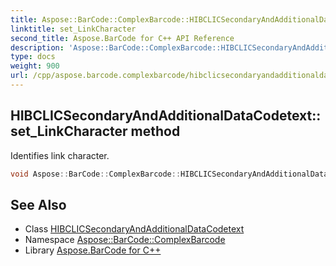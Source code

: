 ```yaml
---
title: Aspose::BarCode::ComplexBarcode::HIBCLICSecondaryAndAdditionalDataCodetext::set_LinkCharacter method
linktitle: set_LinkCharacter
second_title: Aspose.BarCode for C++ API Reference
description: 'Aspose::BarCode::ComplexBarcode::HIBCLICSecondaryAndAdditionalDataCodetext::set_LinkCharacter method. Identifies link character in C++.'
type: docs
weight: 900
url: /cpp/aspose.barcode.complexbarcode/hibclicsecondaryandadditionaldatacodetext/set_linkcharacter/
---
```

## HIBCLICSecondaryAndAdditionalDataCodetext::set_LinkCharacter method


Identifies link character.

```cpp
void Aspose::BarCode::ComplexBarcode::HIBCLICSecondaryAndAdditionalDataCodetext::set_LinkCharacter(char16_t value)
```

## See Also

* Class [HIBCLICSecondaryAndAdditionalDataCodetext](../)
* Namespace [Aspose::BarCode::ComplexBarcode](../../)
* Library [Aspose.BarCode for C++](../../../)
